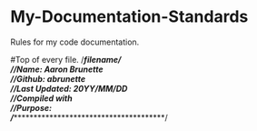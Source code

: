 # My-Documentation-Standards
Rules for my code documentation.

#Top of every file.
/*****************filename**************/<br />
//Name: Aaron Brunette<br />
//Github: abrunette<br />
//Last Updated: 20YY/MM/DD<br />
//Compiled with<br />
//Purpose:<br />
/*****************************************/<br />
